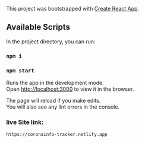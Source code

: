 This project was bootstrapped with [Create React App](https://github.com/facebook/create-react-app).

## Available Scripts

In the project directory, you can run:

### `npm i `

### `npm start `
Runs the app in the development mode.<br />
Open [http://localhost:3000](http://localhost:3000) to view it in the browser.

The page will reload if you make edits.<br />
You will also see any lint errors in the console.

### live Site link: 
`https://coronainfo-tracker.netlify.app`
